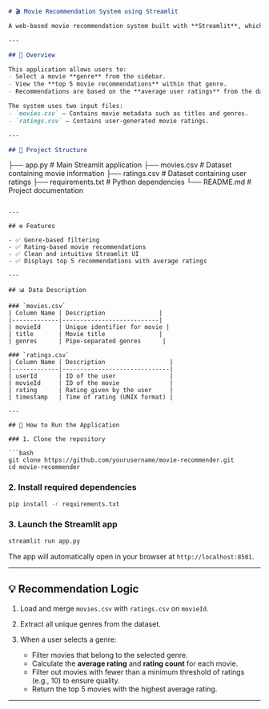 

```markdown
# 🎬 Movie Recommendation System using Streamlit

A web-based movie recommendation system built with **Streamlit**, which recommends top-rated movies based on a selected **genre**. The recommendations are generated by analyzing user ratings from a public dataset.

---

## 📌 Overview

This application allows users to:
- Select a movie **genre** from the sidebar.
- View the **top 5 movie recommendations** within that genre.
- Recommendations are based on the **average user ratings** from the dataset.

The system uses two input files:
- `movies.csv` — Contains movie metadata such as titles and genres.
- `ratings.csv` — Contains user-generated movie ratings.

---

## 📁 Project Structure

```

├── app.py              # Main Streamlit application
├── movies.csv          # Dataset containing movie information
├── ratings.csv         # Dataset containing user ratings
├── requirements.txt    # Python dependencies
└── README.md           # Project documentation

````

---

## ⚙️ Features

- ✅ Genre-based filtering
- ✅ Rating-based movie recommendations
- ✅ Clean and intuitive Streamlit UI
- ✅ Displays top 5 recommendations with average ratings

---

## 📊 Data Description

### `movies.csv`
| Column Name | Description               |
|-------------|---------------------------|
| movieId     | Unique identifier for movie |
| title       | Movie title               |
| genres      | Pipe-separated genres      |

### `ratings.csv`
| Column Name | Description                  |
|-------------|------------------------------|
| userId      | ID of the user               |
| movieId     | ID of the movie              |
| rating      | Rating given by the user     |
| timestamp   | Time of rating (UNIX format) |

---

## 🚀 How to Run the Application

### 1. Clone the repository

```bash
git clone https://github.com/yourusername/movie-recommender.git
cd movie-recommender
````

### 2. Install required dependencies

```bash
pip install -r requirements.txt
```

### 3. Launch the Streamlit app

```bash
streamlit run app.py
```

The app will automatically open in your browser at `http://localhost:8501`.

---

## 💡 Recommendation Logic

1. Load and merge `movies.csv` with `ratings.csv` on `movieId`.
2. Extract all unique genres from the dataset.
3. When a user selects a genre:

   * Filter movies that belong to the selected genre.
   * Calculate the **average rating** and **rating count** for each movie.
   * Filter out movies with fewer than a minimum threshold of ratings (e.g., 10) to ensure quality.
   * Return the top 5 movies with the highest average rating.

---


